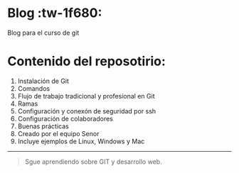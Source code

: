 # Blog :tw-1f680:

Blog para el curso de git

# Contenido del reposotirio:

1.  Instalación de Git
2.  Comandos
3.  Flujo de trabajo tradicional y profesional en Git
4.  Ramas
5.  Configuración y conexón de seguridad por ssh
6.  Configuración de colaboradores
7.  Buenas prácticas
8.  Creado por el equipo Senor
9.  Incluye ejemplos de Linux, Windows y Mac

---

> Sgue aprendiendo sobre GIT y desarrollo web.

